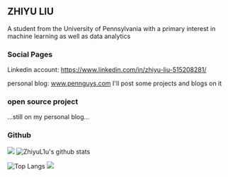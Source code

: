 
## ZHIYU LIU

A student from the University of Pennsylvania with a primary interest in machine learning as well as data analytics

### **Social Pages**

Linkedin account: https://www.linkedin.com/in/zhiyu-liu-515208281/

personal blog: www.pennguys.com
I'll post some projects and blogs on it

### open source project

...still on my personal blog...

### Github

[![](https://activity-graph.herokuapp.com/graph?username=ZhiyuL1u&theme=dracula)](https://github.com/ashutosh00710/github-readme-activity-graph)
![ZhiyuL1u's github stats](https://github-readme-stats.vercel.app/api?username=ZhiyuL1u&show_icons=true&theme=vue)

![Top Langs](https://github-readme-stats.vercel.app/api/top-langs/?username=ZhiyuL1u&langs_count=6)
![](https://github-readme-stats.vercel.app/api/top-langs/?username=ZhiyuL1u&layout=compact&langs_count=6)

